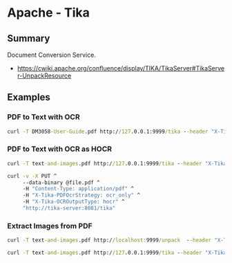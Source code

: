 # Apache - Tika

## Summary 

Document Conversion Service.

- https://cwiki.apache.org/confluence/display/TIKA/TikaServer#TikaServer-UnpackResource

## Examples

### PDF to Text with OCR

```cmd
curl -T DM3058-User-Guide.pdf http://127.0.0.1:9999/tika --header "X-Tika-PDFOcrStrategy: ocr_only" > DM3058-User-Guide.txt
```

### PDF to Text with OCR as HOCR

```cmd
curl -T text-and-images.pdf http://127.0.0.1:9999/tika --header "X-Tika-PDFOcrStrategy: ocr_only" --header "X-Tika-OCROutputType: hocr" > text-and-images.xml
```

```cmd
curl -v -X PUT ^
     --data-binary @file.pdf ^
     -H "Content-Type: application/pdf" ^
     -H "X-Tika-PDFOcrStrategy: ocr_only" ^
     -H "X-Tika-OCROutputType: hocr" ^
     "http://tika-server:8081/tika"
```

### Extract Images from PDF

```cmd
curl -T text-and-images.pdf http://localhost:9999/unpack  --header "X-Tika-PDFExtractInlineImages: true" > test.zip
```

```cmd
curl -T text-and-images.pdf http://127.0.0.1:9999/tika --header "X-Tika-PDFOcrStrategy: ocr_only" --header "X-Tika-OCROutputType: hocr" --header "X-Extract-Embedded: true" > text-and-images.xml
```